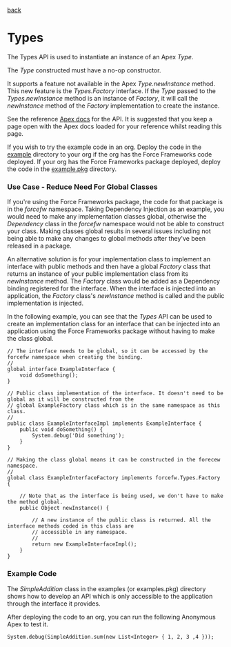 [back](../../README.md)
# Types 
The Types API is used to instantiate an instance of an Apex _Type_.

The _Type_ constructed must have a no-op  constructor.

It supports a feature not available in the Apex _Type.newInstance_ method. This new feature is the
_Types.Factory_ interface. If the _Type_ passed to the _Types.newInstance_ method is an instance of _Factory_,
it will call the _newInstance_ method of the _Factory_ implementation to create the instance.

See the reference [Apex docs](SfApexDocs/types.html) for the API. It is suggested that you keep a page open with the Apex docs
loaded for your reference whilst reading this page.

If you wish to try the example code in an org. Deploy the code in the [example](../../example/types) directory to
your org if the org has the Force Frameworks code deployed. If your org has the Force Frameworks package deployed,
deploy the code in the [example.pkg](../../example.pkg/types) directory.

### Use Case - Reduce Need For Global Classes
If you're using the Force Frameworks package, the code for that package is in the _forcefw_ namespace. Taking
Dependency Injection as an example, you would need to make any implementation classes global, otherwise
the _Dependency_ class in the _forcefw_ namespace would not be able to construct your class. Making classes global
results in several issues including not being able to make any changes to global methods after they've been released
in a package.

An alternative solution is for your implementation class to implement an interface with public methods and then have a
global _Factory_ class that returns an instance of your public implementation class from its _newInstance_ method.
The _Factory_ class would be added as a Dependency binding registered for the interface. When the interface
is injected into an application, the _Factory_ class's _newInstance_ method is called and the public implementation
is injected.

In the following example, you can see that the _Types_ API can be used to create an implementation class for an
interface that can be injected into an application using the Force Frameworks package without having to make the
class global.
```
// The interface needs to be global, so it can be accessed by the forcefw namespace when creating the binding.
//
global interface ExampleInterface {
    void doSomething();
}

// Public class implementation of the interface. It doesn't need to be global as it will be constructed from the
// global ExampleFactory class which is in the same namespace as this class.
//
public class ExampleInterfaceImpl implements ExampleInterface {
    public void doSomething() {
        System.debug('Did something');
    }
}

// Making the class global means it can be constructed in the forecew namespace.
//
global class ExampleInterfaceFactory implements forcefw.Types.Factory {

    // Note that as the interface is being used, we don't have to make the method global.
    public Object newInstance() {
    
        // A new instance of the public class is returned. All the interface methods coded in this class are
        // accessible in any namespace.
        //
        return new ExampleInterfaceImpl();
    }
}
```
### Example Code
The _SimpleAddition_ class in the examples (or examples.pkg) directory shows how to develop an API which is
only accessible to the application through the interface it provides.

After deploying the code to an org, you can run the following Anonymous Apex to test it.
```
System.debug(SimpleAddition.sum(new List<Integer> { 1, 2, 3 ,4 }));
```


